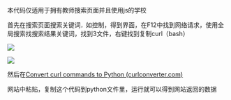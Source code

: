 本代码仅适用于拥有教师搜索页面并且使用js的学校

首先在搜索页面搜索关键词`，`如控制，得到界面，在F12中找到网络请求，使用全局搜索找搜索结果关键词，找到3文件，右键找到复制curl（bash）

![](C:\Users\31818\AppData\Roaming\marktext\images\2024-05-20-22-36-32-image.png)

![](C:\Users\31818\AppData\Roaming\marktext\images\2024-05-20-22-37-33-image.png)

然后在[Convert curl commands to Python (curlconverter.com)](https://curlconverter.com/python/)

网站中粘贴，复制这个代码到python文件里，运行就可以得到网站返回的数据
